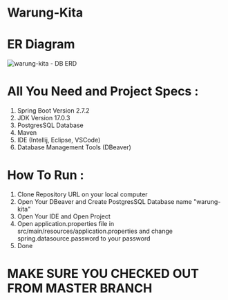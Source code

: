 # Warung-Kita
# ER Diagram

![warung-kita - DB ERD](https://user-images.githubusercontent.com/46218730/182203169-e7cb2330-01eb-4c94-bae8-5e3634ca282b.png)

# All You Need and Project Specs :
1. Spring Boot Version 2.7.2
2. JDK Version 17.0.3
3. PostgresSQL Database
4. Maven
5. IDE (Intellij, Eclipse, VSCode)
6. Database Management Tools (DBeaver)

# How To Run :
1. Clone Repository URL on your local computer
2. Open Your DBeaver and Create PostgresSQL Database name "warung-kita"
3. Open Your IDE and Open Project
4. Open application.properties file in src/main/resources/application.properties and change spring.datasource.password to your password
5. Done


# MAKE SURE YOU CHECKED OUT FROM MASTER BRANCH
